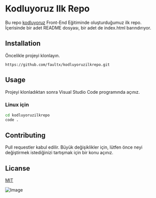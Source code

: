 # Kodluyoruz Ilk Repo
Bu repo [kodluyoruz](https://www.kodluyoruz.org/) Front-End Eğitiminde oluşturduğumuz ilk repo. İçerisinde bir adet README dosyası, bir adet de index.html barındırıyor.
## Installation
Öncelikle projeyi klonlayın.
```url
https://github.com/faultx/kodluyoruzilkrepo.git
```
## Usage
Projeyi klonladıktan sonra Visual Studio Code programında açınız.
### Linux için
```bash 
cd kodluyoruzilkrepo
code .
```
## Contributing
Pull requestler kabul edilir. Büyük değişiklikler için, lütfen önce neyi değiştirmek istediğinizi tartışmak için bir konu açınız.
## Licanse
[MIT](https://choosealicense.com/licenses/mit/)

![Image](https://cdn.sanity.io/images/9kdepi1d/production/b59f71e20f814601fe67b67f8f1f5e318f267890-3667x2147.png?w=700&h=410&fit=crop&fm=webp)